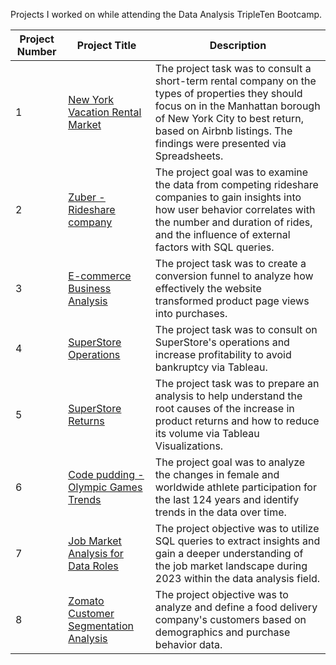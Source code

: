 Projects I worked on while attending the Data Analysis TripleTen Bootcamp.

| Project Number | Project Title| Description | 
| -------- | ------------| ------------|
| 1 | <a href='https://github.com/LidiaRJ/Data_Projects_TripleTen/tree/main/Vacation%20Rental%20Market%20Analysis'><u>New York Vacation Rental Market</u></a>	| The project task was to consult a short-term rental company on the types of properties they should focus on in the Manhattan borough of New York City to best return, based on Airbnb listings. The findings were presented via Spreadsheets. |
| 2	| <a href='https://github.com/LidiaRJ/Data_Projects_TripleTen/tree/main/Zuber%20-%20Rideshare%20Company%20Analysis'><u>Zuber - Rideshare company</u></a>	| The project goal was to examine the data from competing rideshare companies to gain insights into how user behavior correlates with the number and duration of rides, and the influence of external factors with SQL queries. |
| 3 | <a href='https://github.com/LidiaRJ/Data_Projects_TripleTen/tree/main/E-commerce%20Business%20Analysis'><u>E-commerce Business Analysis</u></a> | The project task was to create a conversion funnel to analyze how effectively the website transformed product page views into purchases. |
| 4	| <a href='https://github.com/LidiaRJ/Data_Projects_TripleTen/tree/main/SuperStore%20Operations%20-%20Consulting'><u>SuperStore Operations</u></a>	| The project task was to consult on SuperStore's operations and increase profitability to avoid bankruptcy via Tableau. |
| 5	| <a href='https://github.com/LidiaRJ/Data_Projects_TripleTen/tree/main/SuperStore%20-%20Returns%20Analysis'><u>SuperStore Returns</u></a>	| The project task was to prepare an analysis to help understand the root causes of the increase in product returns and how to reduce its volume via Tableau Visualizations. |
| 6	| <a href='https://github.com/LidiaRJ/Data_Projects_TripleTen/tree/main/Olympic%20Games%20Trends'><u>Code pudding - Olympic Games Trends</u></a>	| The project goal was to analyze the changes in female and worldwide athlete participation for the last 124 years and identify trends in the data over time. |
| 7 | <a href='https://github.com/LidiaRJ/Data_Projects_TripleTen/blob/main/Job%20Market%20Analysis%20for%20Data%20Roles/README.md'><u>Job Market Analysis for Data Roles</u></a> | The project objective was to utilize SQL queries to extract insights and gain a deeper understanding of the job market landscape during 2023 within the data analysis field.
| 8 | <a href='https://github.com/LidiaRJ/Data_Analysis_Projects_TripleTen/tree/main/Zomato'><u>Zomato Customer Segmentation Analysis</u></a> | The project objective was to analyze and define a food delivery company's customers based on demographics and purchase behavior data.
